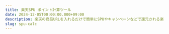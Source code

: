 ```yaml
---
title: 楽天SPU ポイント計算ツール
date: 2024-12-05T00:00:00.000+09:00
description: 楽天の商品URLを入れるだけで簡単にSPUやキャンペーンなどで還元される楽天ポイント、合計還元ポイント、実質OFF率が計算できます。
slug: spu-calc
---
```


<br>
